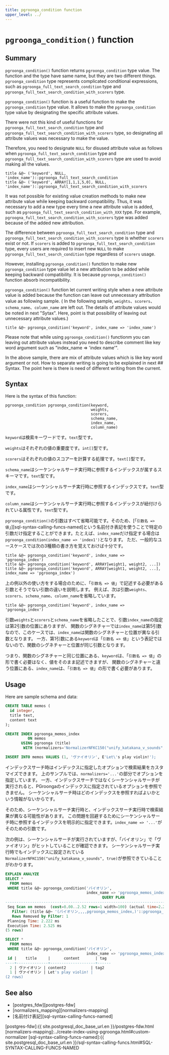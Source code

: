 ```yaml
---
title: pgroonga_condition function
upper_level: ../
---
```


# `pgroonga_condition()` function

## Summary

`pgroonga_condition()` function returns `pgroonga_condition` type value.
The function and the type have same name, but they are two different things.
`pgroonga_condition` type represents complicated conditional expressions, such as `pgroonga_full_text_search_condition` type and `pgroonga_full_text_search_condition_with_scorers` type. 

`pgroonga_condition()` function is a useful function to make the `pgroonga_condition` type value.
It allows to make the `pgroonga_condition` type value by designating the specific attribute values.

There were not this kind of useful functions for `pgroonga_full_text_search_condition` type and `pgroonga_full_text_search_condition_with_scorers` type, so designating all attribute values was necessary to make the value.

Therefore, you need to designate `NULL` for disused attribute value as follows when `pgroonga_full_text_search_condition` type and `pgroonga_full_text_search_condition_with_scorers` type are used to avoid making all the values.

```
title &@~ ('keyword', NULL, 'index_name')::pgroonga_full_text_search_condition
title &@~ ('keyword', ARRAY[1,1,1,5,0], NULL, 'index_name')::pgroonga_full_text_search_condition_with_scorers
```

It was not possible for existing value creation methods to make new attribute value while keeping backward compatibility.
Thus, it was necessary to add a new type every time a new attribute value is added, such as `pgroonga_full_text_search_condition_with_XXX` type.
For example, `pgroogna_full_text_search_condition_with_scorers` type was added because of the added new attribution.

The difference between `pgroonga_full_text_search_condition` type and `pgroonga_full_text_search_condition_with_scorers` type is whether `scorers` exist or not. If `scorers` is added to `pgroonga_full_text_search_condition` type, every users are required to insert new `NULL` to make `pgroonga_full_text_search_condition` type regardless of `scorers` usage.

However, installing `pgroonga_condition()` function to make new `pgroonga_condition` type value let a new attribution to be added while keeping backward compatibility.
It is because `pgroonga_condition()` function absorb incompatibility.

`pgroonga_condition()` function let current writing style when a new attribute value is added because the function can leave out unnecessary attribution value as following sample.
( In the following sample, `weights`、`scorers`、`schema_name`、`column_name` are left out. The details of attribute values would be noted in next "Sytax". Here, point is that possibility of leaving out unnecessary attribute values.)

```
title &@~ pgroonga_condition('keyword', index_name => 'index_name')
```

Please note that while using `pgroonga_condition()` functionm you can leaving out attribute values instead you need to describe comment like key word argument such as "index_name => 'index name'".

In the above sample, there are mix of attribute values which is like key word argument or not.
How to separate writing is going to be explained in next ## Syntax.
The point here is there is need of different writing from the current.

## Syntax

Here is the syntax of this function:

```
pgroonga_condition pgroonga_condition(keyword,
                                      weights,
                                      scorers,
                                      schema_name,
                                      index_name,
                                      column_name)
```

`keyword`は検索キーワードです。`text`型です。

`weights`はそれぞれの値の重要度です。`int[]`型です。

`scorers`はそれぞれの値のスコアーを計算する処理です。`text[]`型です。

`schema_name`はシーケンシャルサーチ実行時に参照するインデックスが属するスキーマです。`text`型です。

`index_name`はシーケンシャルサーチ実行時に参照するインデックスです。`text`型です。

`column_name`はシーケンシャルサーチ実行時に参照するインデックスが紐付けられている属性です。`text`型です。

`pgroonga_condition()`の引数はすべて省略可能です。そのため、[「`引数名 => 値`」][sql-syntax-calling-funcs-named]という名前付き表記を使うことで特定の引数だけ指定することができます。たとえば、`index_name`だけ指定する場合は`pgroonga_condition(index_name => 'index1')`となります。
ただ、一般的なユースケースでは次の3種類の書き方を覚えておけば十分です。

```
title &@~ pgroonga_condition('keyword', index_name => 'pgroonga_index')
title &@~ pgroonga_condition('keyword', ARRAY[weight1, weight2, ...])
title &@~ pgroonga_condition('keyword', ARRAY[weight1, weight2, ...], index_name => 'pgroonga_index')
```

上の例以外の使い方をする場合のために、「`引数名 => 値`」で記述する必要がある引数とそうでない引数の違いを説明します。
例えば、次は引数`weights`、`scorers`、`schema_name`、`column_name`を省略しています。

```
title &@~ pgroonga_condition('keyword', index_name => 'pgroonga_index')
```

引数`weights`と`scorers`と`schema_name`を省略したことで、引数`index_name`の指定は第2引数の位置にありますが、
関数のシグネチャーでは`index_name`は第5引数なので、このケースでは、`index_name`は関数のシグネチャーと位置が異なる引数となります。
一方、第1引数にある`keyword`は「`引数名 => 値`」という表記ではないので、関数のシグネチャーと位置が同じ引数となります。

つまり、関数のシグネチャーと同じ位置にある、`keyword`は、「`引数名 => 値`」の形で書く必要はなく、値をそのまま記述できますが、
関数のシグネチャーと違う位置にある、`index_name`は、「`引数名 => 値`」の形で書く必要があります。

## Usage

Here are sample schema and data:

```sql
CREATE TABLE memos (
  id integer,
  title text,
  content text
);

CREATE INDEX pgroonga_memos_index
          ON memos
       USING pgroonga (title)
        WITH (normalizers='NormalizerNFKC150("unify_katakana_v_sounds", true)');

INSERT INTO memos VALUES (1, 'ヴァイオリン', E'Let\'s play violin!');
```

インデックスサーチ時はインデックスに指定したオプションで検索結果をカスタマイズできます。
上のサンプルでは、`normalizers='...'`の部分でオプションを指定しています。
一方、インデックスサーチではなくシーケンシャルサーチが実行されると、PGroongaのインデックスに指定されているオプションを参照できません。
シーケンシャルサーチ時はどのインデックスを参照すればよいかという情報がないからです。

そのため、シーケンシャルサーチ実行時と、インデックスサーチ実行時で検索結果が異なる可能性があります。
この問題を回避するためにシーケンシャルサーチ時に参照するインデックスを明示的に指定できます。`index_name => '...'`がそのための引数です。

次の例は、シーケンシャルサーチが実行されていますが、「バイオリン」で「ヴァイオリン」がヒットしていることが確認できます。
シーケンシャルサーチ実行時でもインデックスに設定されている`NormalizerNFKC150("unify_katakana_v_sounds", true)`が参照できていることがわかります。

```sql
EXPLAIN ANALYZE
SELECT *
  FROM memos
 WHERE title &@~ pgroonga_condition('バイオリン',
                                    index_name => 'pgroonga_memos_index');
                                           QUERY PLAN                                            
-------------------------------------------------------------------------------------------------
 Seq Scan on memos  (cost=0.00..2.52 rows=1 width=100) (actual time=2.230..2.406 rows=2 loops=1)
   Filter: (title &@~ '(バイオリン,,,,pgroonga_memos_index,)'::pgroonga_condition)
   Rows Removed by Filter: 1
 Planning Time: 2.222 ms
 Execution Time: 2.525 ms
(5 rows)

SELECT *
  FROM memos
 WHERE title &@~ pgroonga_condition('バイオリン',
                                    index_name => 'pgroonga_memos_index');
 id |    title     |      content       | tag  
----+--------------+--------------------+------
  2 | ヴァイオリン | content2           | tag2
  1 | ヴァイオリン | Let's play violin! | 
(2 rows)
```

## See also

* [postgres_fdw][postgres-fdw]
* [normalizers_mapping][normalizers-mapping]
* [名前付け表記][sql-syntax-calling-funcs-named]

[postgres-fdw]:{{ site.postgresql_doc_base_url.en }}/postgres-fdw.html
[normalizers-mapping]:../create-index-using-pgroonga.html#custom-normalizer
[sql-syntax-calling-funcs-named]:{{ site.postgresql_doc_base_url.en }}/sql-syntax-calling-funcs.html#SQL-SYNTAX-CALLING-FUNCS-NAMED
